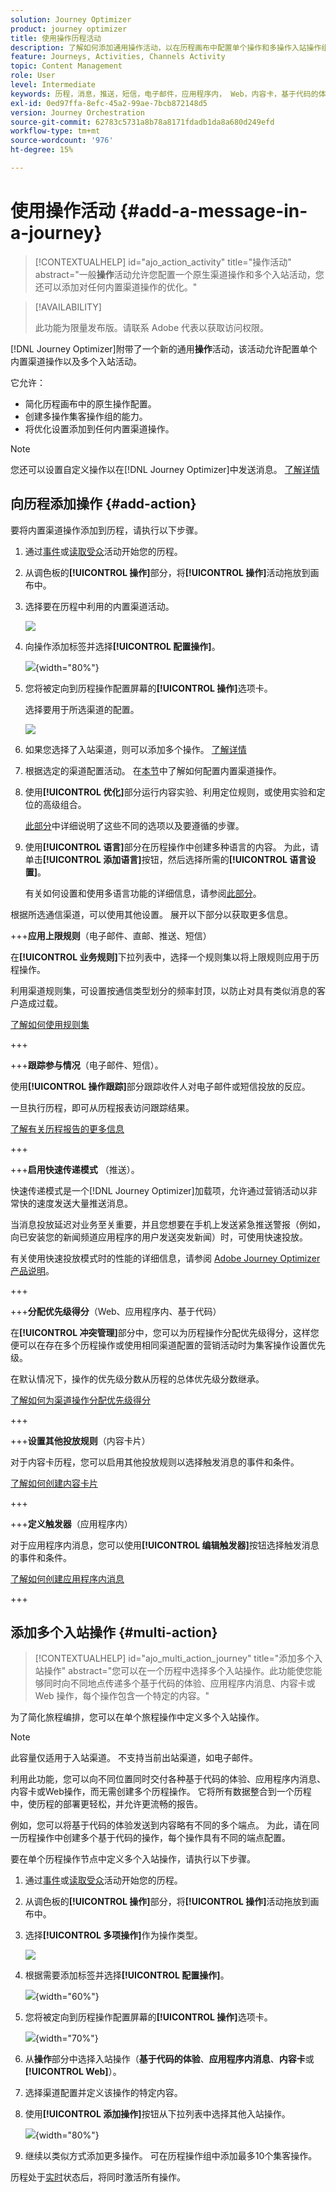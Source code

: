 ```yaml
---
solution: Journey Optimizer
product: journey optimizer
title: 使用操作历程活动
description: 了解如何添加通用操作活动，以在历程画布中配置单个操作和多操作入站操作组。
feature: Journeys, Activities, Channels Activity
topic: Content Management
role: User
level: Intermediate
keywords: 历程，消息，推送，短信，电子邮件，应用程序内， Web，内容卡，基于代码的体验
exl-id: 0ed97ffa-8efc-45a2-99ae-7bcb872148d5
version: Journey Orchestration
source-git-commit: 62783c5731a8b78a8171fdadb1da8a680d249efd
workflow-type: tm+mt
source-wordcount: '976'
ht-degree: 15%

---
```


# 使用操作活动 {#add-a-message-in-a-journey}

>[!CONTEXTUALHELP]
>id="ajo_action_activity"
>title="操作活动"
>abstract="一般&#x200B;**操作**&#x200B;活动允许您配置一个原生渠道操作和多个入站活动，您还可以添加对任何内置渠道操作的优化。"

>[!AVAILABILITY]
>
>此功能为限量发布版。请联系 Adobe 代表以获取访问权限。

[!DNL Journey Optimizer]附带了一个新的通用&#x200B;**操作**&#x200B;活动，该活动允许配置单个内置渠道操作以及多个入站活动。

它允许：

* 简化历程画布中的原生操作配置。
* 创建多操作集客操作组的能力。
* 将优化设置添加到任何内置渠道操作。

>[!NOTE]
>
>您还可以设置自定义操作以在[!DNL Journey Optimizer]中发送消息。 [了解详情](#recommendation)

## 向历程添加操作  {#add-action}

要将内置渠道操作添加到历程，请执行以下步骤。

1. 通过[事件](general-events.md)或[读取受众](read-audience.md)活动开始您的历程。

1. 从调色板的&#x200B;**[!UICONTROL 操作]**&#x200B;部分，将&#x200B;**[!UICONTROL 操作]**&#x200B;活动拖放到画布中。

1. 选择要在历程中利用的内置渠道活动。

   ![](assets/journey-action-type-cbe.png)

1. 向操作添加标签并选择&#x200B;**[!UICONTROL 配置操作]**。

   ![](assets/journey-action-configure.png){width="80%"}

1. 您将被定向到历程操作配置屏幕的&#x200B;**[!UICONTROL 操作]**&#x200B;选项卡。

   选择要用于所选渠道的配置。

   ![](assets/journey-action-actions-tab.png)

1. 如果您选择了入站渠道，则可以添加多个操作。 [了解详情](#multi-action)

1. 根据选定的渠道配置活动。 在[本节](journeys-message.md)中了解如何配置内置渠道操作。

1. 使用&#x200B;**[!UICONTROL 优化]**&#x200B;部分运行内容实验、利用定位规则，或使用实验和定位的高级组合。

   [此部分](../campaigns/campaigns-message-optimization.md)中详细说明了这些不同的选项以及要遵循的步骤。

1. 使用&#x200B;**[!UICONTROL 语言]**&#x200B;部分在历程操作中创建多种语言的内容。 为此，请单击&#x200B;**[!UICONTROL 添加语言]**&#x200B;按钮，然后选择所需的&#x200B;**[!UICONTROL 语言设置]**。

   有关如何设置和使用多语言功能的详细信息，请参阅[此部分](../content-management/multilingual-gs.md)。

根据所选通信渠道，可以使用其他设置。 展开以下部分以获取更多信息。

+++**应用上限规则**（电子邮件、直邮、推送、短信）

在&#x200B;**[!UICONTROL 业务规则]**&#x200B;下拉列表中，选择一个规则集以将上限规则应用于历程操作。

利用渠道规则集，可设置按通信类型划分的频率封顶，以防止对具有类似消息的客户造成过载。

[了解如何使用规则集](../conflict-prioritization/rule-sets.md)

+++

+++**跟踪参与情况**（电子邮件、短信）。

使用&#x200B;**[!UICONTROL 操作跟踪]**&#x200B;部分跟踪收件人对电子邮件或短信投放的反应。

一旦执行历程，即可从历程报表访问跟踪结果。

[了解有关历程报告的更多信息](../reports/journey-global-report-cja.md)

+++

+++**启用快速传递模式** （推送）。

快速传递模式是一个[!DNL Journey Optimizer]加载项，允许通过营销活动以非常快的速度发送大量推送消息。

当消息投放延迟对业务至关重要，并且您想要在手机上发送紧急推送警报（例如，向已安装您的新闻频道应用程序的用户发送突发新闻）时，可使用快速投放。

有关使用快速投放模式时的性能的详细信息，请参阅 [Adobe Journey Optimizer 产品说明](https://helpx.adobe.com/cn/legal/product-descriptions/adobe-journey-optimizer.html)。

+++

+++**分配优先级得分**（Web、应用程序内、基于代码）

在&#x200B;**[!UICONTROL 冲突管理]**&#x200B;部分中，您可以为历程操作分配优先级得分，这样您便可以在存在多个历程操作或使用相同渠道配置的营销活动时为集客操作设置优先级。

在默认情况下，操作的优先级分数从历程的总体优先级分数继承。

[了解如何为渠道操作分配优先级得分](../conflict-prioritization/priority-scores.md#priority-action)

+++

+++**设置其他投放规则**（内容卡片）

对于内容卡历程，您可以启用其他投放规则以选择触发消息的事件和条件。

[了解如何创建内容卡片](../content-card/create-content-card.md)

+++

+++**定义触发器**（应用程序内）

对于应用程序内消息，您可以使用&#x200B;**[!UICONTROL 编辑触发器]**&#x200B;按钮选择触发消息的事件和条件。

[了解如何创建应用程序内消息](../in-app/create-in-app.md)

+++

## 添加多个入站操作 {#multi-action}

>[!CONTEXTUALHELP]
>id="ajo_multi_action_journey"
>title="添加多个入站操作"
>abstract="您可以在一个历程中选择多个入站操作。此功能使您能够同时向不同地点传递多个基于代码的体验、应用程序内消息、内容卡或 Web 操作，每个操作包含一个特定的内容。"

为了简化旅程编排，您可以在单个旅程操作中定义多个入站操作。

>[!NOTE]
>
>此容量仅适用于入站渠道。 不支持当前出站渠道，如电子邮件。

利用此功能，您可以向不同位置同时交付各种基于代码的体验、应用程序内消息、内容卡或Web操作，而无需创建多个历程操作。 它将所有数据整合到一个历程中，使历程的部署更轻松，并允许更流畅的报告。

例如，您可以将基于代码的体验发送到内容略有不同的多个端点。 为此，请在同一历程操作中创建多个基于代码的操作，每个操作具有不同的端点配置。

要在单个历程操作节点中定义多个入站操作，请执行以下步骤。

1. 通过[事件](general-events.md)或[读取受众](read-audience.md)活动开始您的历程。

1. 从调色板的&#x200B;**[!UICONTROL 操作]**&#x200B;部分，将&#x200B;**[!UICONTROL 操作]**&#x200B;活动拖放到画布中。

1. 选择&#x200B;**[!UICONTROL 多项操作]**&#x200B;作为操作类型。

   ![](assets/journey-multi-action.png)

1. 根据需要添加标签并选择&#x200B;**[!UICONTROL 配置操作]**。

   ![](assets/journey-multi-action-configure.png){width="60%"}

1. 您将被定向到历程操作配置屏幕的&#x200B;**[!UICONTROL 操作]**&#x200B;选项卡。

   ![](assets/journey-multi-action-configuration.png){width="70%"}

1. 从&#x200B;**操作**&#x200B;部分中选择入站操作（**基于代码的体验**、**应用程序内消息**、**内容卡**&#x200B;或&#x200B;**[!UICONTROL Web]**）。

1. 选择渠道配置并定义该操作的特定内容。

1. 使用&#x200B;**[!UICONTROL 添加操作]**&#x200B;按钮从下拉列表中选择其他入站操作。

   ![](assets/journey-multi-action-add.png){width="80%"}

1. 继续以类似方式添加更多操作。 可在历程操作组中添加最多10个集客操作。

历程处于[实时](publishing-the-journey.md)状态后，将同时激活所有操作。
<!--
## Next steps {#next}

Once your action is configured, you can design its content. [Learn more]-->
